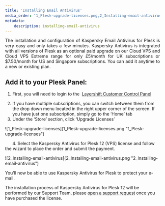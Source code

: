 ```yaml
---
title: 'Installing Email Antivirus'
media_order: '1_Plesk-upgrade-licenses.png,2_Installing-email-antivirus.png'
metadata:
    description: installing-email-antivirus
---
```


<p dir="ltr" id="docs-internal-guid-3c556b42-f749-4eb3-7333-56b84d201e90" style="text-align: justify;">The installation and configuration of Kaspersky Email Antivirus for Plesk&nbsp;is very easy and only takes a few minutes. Kaspersky Antivirus is integrated with all versions of Plesk as an optional paid upgrade on our Cloud VPS and Cloud VPS Extreme range for only £5/month for UK subscriptions or $7.50/month for US and Singapore subscriptions. You can add it anytime to a new or existing plan.</p>
<h2 dir="ltr">Add it to your Plesk Panel:</h2>
<ol>
<li>First, you will need to login to the&nbsp; <a href="https://control.layershift.com/" target="_blank">Layershift Customer Control Panel</a></li>
<p style="text-align: justify;">
</p><li>If you have multiple subscriptions, you can switch between them from the drop down menu located in the right upper corner of the screen. If you have just one subscription, simply go to the ‘Home’ tab</li>
<li>Under the ‘Store’ section, click ‘Upgrade Licenses’</li>
</ol>
![1_Plesk-upgrade-licenses](1_Plesk-upgrade-licenses.png "1_Plesk-upgrade-licenses")
<p dir="ltr" style="text-align: left;">&nbsp;&nbsp;&nbsp;&nbsp;&nbsp; 4. Select the Kaspersky Antivirus for Plesk 12 (VPS) license and follow the wizard to place the order and submit the payment.</p>
![2_Installing-email-antivirus](2_Installing-email-antivirus.png "2_Installing-email-antivirus")
<p dir="ltr" style="text-align: left;">You’ll now be able to use Kaspersky Antivirus for Plesk to protect your e-mail.</p>
<p dir="ltr">The installation process of Kaspersky Antivirus for Plesk 12 will be performed by our Support Team, please&nbsp;<a href="http://help.layershift.com">open a support request</a>&nbsp;once you have purchased the license.</p>

